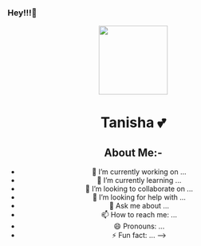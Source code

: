 ### Hey!!!👋
<div align='center'>
  <div align='center'>
    <img
      src='https://media.discordapp.net/attachments/931852872029720617/931852964031770644/images_6.jpeg'
      width='138'
      height='138'
    />
  </div>

<h1>Tanisha 💕</h1>

## About Me:-

- 🔭 I’m currently working on ...
- 🌱 I’m currently learning ...
- 👯 I’m looking to collaborate on ...
- 🤔 I’m looking for help with ...
- 💬 Ask me about ...
- 📫 How to reach me: ...
- 😄 Pronouns: ...
- ⚡ Fun fact: ...
-->
